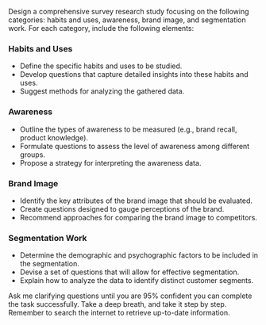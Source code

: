 Design a comprehensive survey research study focusing on the following categories: habits and uses, awareness, brand image, and segmentation work. For each category, include the following elements:

### Habits and Uses
- Define the specific habits and uses to be studied.
- Develop questions that capture detailed insights into these habits and uses.
- Suggest methods for analyzing the gathered data.

### Awareness
- Outline the types of awareness to be measured (e.g., brand recall, product knowledge).
- Formulate questions to assess the level of awareness among different groups.
- Propose a strategy for interpreting the awareness data.

### Brand Image
- Identify the key attributes of the brand image that should be evaluated.
- Create questions designed to gauge perceptions of the brand.
- Recommend approaches for comparing the brand image to competitors.

### Segmentation Work
- Determine the demographic and psychographic factors to be included in the segmentation.
- Devise a set of questions that will allow for effective segmentation.
- Explain how to analyze the data to identify distinct customer segments.

Ask me clarifying questions until you are 95% confident you can complete the task successfully. Take a deep breath, and take it step by step. Remember to search the internet to retrieve up-to-date information.